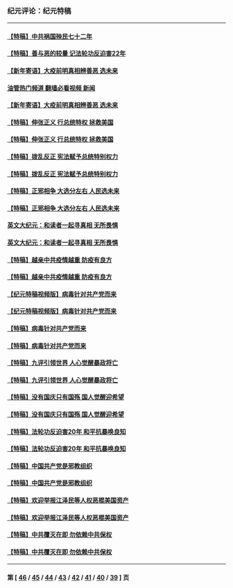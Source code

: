 ### 纪元评论：纪元特稿
---
#### [【特稿】中共祸国殃民七十二年](../../pages/nsc424/n13272607.md?11260330) 
#### [【特稿】善与恶的较量 记法轮功反迫害22年](../../pages/nsc424/n13086597.md?11260330) 
#### [【新年寄语】大疫前明真相辨善恶 选未来](../../pages/nsc424/n12660855.md?11260330) 
#### [油管热门频道 翻墙必看视频 新闻](ok?11260330)
#### [【新年寄语】大疫前明真相辨善恶 选未来](../../pages/nsc424/n12660855.md?11260330) 
#### [【特稿】伸张正义 行总统特权 拯救美国](../../pages/nsc424/n12616806.md?11260330) 
#### [【特稿】伸张正义 行总统特权 拯救美国](../../pages/nsc424/n12616806.md?11260330) 
#### [【特稿】拨乱反正 宪法赋予总统特别权力](../../pages/nsc424/n12598306.md?11260330) 
#### [【特稿】拨乱反正 宪法赋予总统特别权力](../../pages/nsc424/n12598306.md?11260330) 
#### [【特稿】正邪相争 大选分左右 人民选未来](../../pages/nsc424/n12545208.md?11260330) 
#### [【特稿】正邪相争 大选分左右 人民选未来](../../pages/nsc424/n12545208.md?11260330) 
#### [英文大纪元：和读者一起寻真相 无所畏惧](../../pages/nsc424/n12542027.md?11260330) 
#### [英文大纪元：和读者一起寻真相 无所畏惧](../../pages/nsc424/n12542027.md?11260330) 
#### [【特稿】越亲中共疫情越重 防疫有良方](../../pages/nsc424/n12042989.md?11260330) 
#### [【特稿】越亲中共疫情越重 防疫有良方](../../pages/nsc424/n12042989.md?11260330) 
#### [【纪元特稿视频版】病毒针对共产党而来](../../pages/nsc424/n11977328.md?11260330) 
#### [【纪元特稿视频版】病毒针对共产党而来](../../pages/nsc424/n11977328.md?11260330) 
#### [【特稿】病毒针对共产党而来](../../pages/nsc424/n11928818.md?11260330) 
#### [【特稿】病毒针对共产党而来](../../pages/nsc424/n11928818.md?11260330) 
#### [【特稿】九评引领世界 人心觉醒暴政将亡](../../pages/nsc424/n11660496.md?11260330) 
#### [【特稿】九评引领世界 人心觉醒暴政将亡](../../pages/nsc424/n11660496.md?11260330) 
#### [【特稿】没有国庆只有国殇 国人觉醒迎希望](../../pages/nsc424/n11549354.md?11260330) 
#### [【特稿】没有国庆只有国殇 国人觉醒迎希望](../../pages/nsc424/n11549354.md?11260330) 
#### [【特稿】法轮功反迫害20年 和平抗暴唤良知](../../pages/nsc424/n11389135.md?11260330) 
#### [【特稿】法轮功反迫害20年 和平抗暴唤良知](../../pages/nsc424/n11389135.md?11260330) 
#### [【特稿】中国共产党是邪教组织](../../pages/nsc424/n11355551.md?11260330) 
#### [【特稿】中国共产党是邪教组织](../../pages/nsc424/n11355551.md?11260330) 
#### [【特稿】欢迎举报江泽民等人权恶棍美国资产](../../pages/nsc424/n11303040.md?11260330) 
#### [【特稿】欢迎举报江泽民等人权恶棍美国资产](../../pages/nsc424/n11303040.md?11260330) 
#### [【特稿】中共覆灭在即 勿依赖中共保权](../../pages/nsc424/n11278510.md?11260330) 
#### [【特稿】中共覆灭在即 勿依赖中共保权](../../pages/nsc424/n11278510.md?11260330) 

---
#### 第 [ [46](./46.md?11260330) / [45](./45.md?11260330) / [44](./44.md?11260330) / [43](./43.md?11260330) / [42](./42.md?11260330) / [41](./41.md?11260330) / [40](./40.md?11260330) / [39](./39.md?11260330) ] 页
